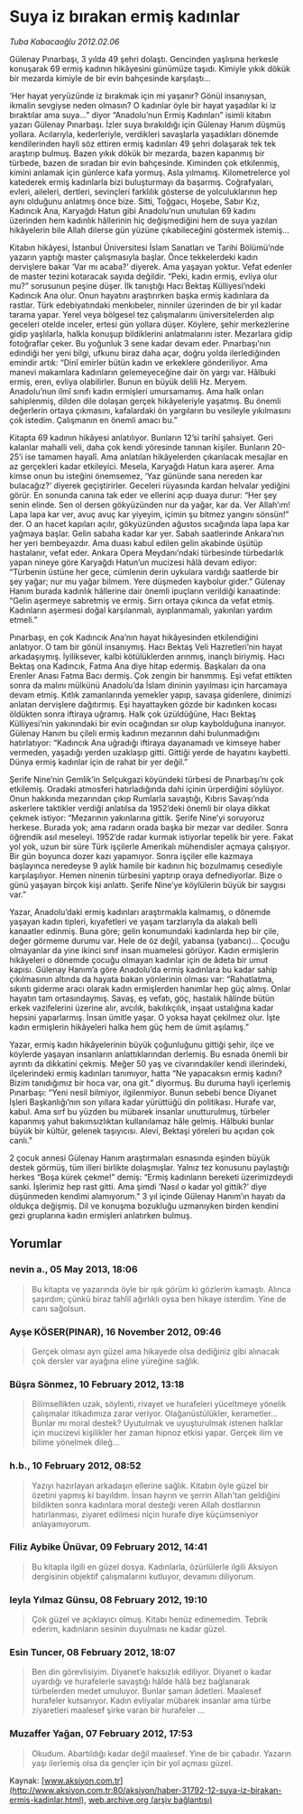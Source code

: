 # Suya iz bırakan ermiş kadınlar

*Tuba Kabacaoğlu 2012.02.06*

<div class="news-detail-text-todays">
 <div>
 </div>
 <div>
 </div>
 <div id="newsSpot">
  <font class="detail-spot">
   Gülenay Pınarbaşı, 3 yılda 49 şehri dolaştı. Gencinden yaşlısına herkesle konuşarak 69 ermiş kadının hikâyesini günümüze taşıdı. Kimiyle yıkık dökük bir mezarda kimiyle de bir evin bahçesinde karşılaştı…
  </font>
 </div>
 <div id="newsText">
  <font class="detail-text">
   <p>
    ‘Her hayat yeryüzünde iz bırakmak için mi yaşanır? Gönül insanıysan, ikmalin sevgiyse neden olmasın? O kadınlar öyle bir hayat yaşadılar ki iz bıraktılar ama suya…” diyor “Anadolu’nun Ermiş Kadınları” isimli kitabın yazarı Gülenay Pınarbaşı. İzler suya bırakıldığı için Gülenay Hanım düşmüş yollara. Acılarıyla, kederleriyle, verdikleri savaşlarla yaşadıkları dönemde kendilerinden hayli söz ettiren ermiş kadınları 49 şehri dolaşarak tek tek araştırıp bulmuş. Bazen yıkık dökük bir mezarda, bazen kapanmış bir türbede, bazen de sıradan bir evin bahçesinde. Kiminden çok etkilenmiş, kimini anlamak için günlerce kafa yormuş. Asla yılmamış. Kilometrelerce yol katederek ermiş kadınlarla bizi buluşturmayı da başarmış. Coğrafyaları, evleri, aileleri, dertleri, sevinçleri farklılık gösterse de yolculuklarının hep aynı olduğunu anlatmış önce bize. Sitti, Toğgacı, Hoşebe, Sabır Kız, Kadıncık Ana, Karyağdı Hatun gibi Anadolu’nun unutulan 69 kadını üzerinden hem kadınlık hâllerinin hiç değişmediğini hem de suya yazılan hikâyelerin bile Allah dilerse gün yüzüne çıkabileceğini göstermek istemiş...
   </p>
   <p>
    Kitabın hikâyesi, İstanbul Üniversitesi İslam Sanatları ve Tarihi Bölümü’nde yazarın yaptığı master çalışmasıyla başlar. Önce tekkelerdeki kadın dervişlere bakar ‘Var mı acaba?’ diyerek. Ama yaşayan yoktur. Vefat edenler de master tezini kotaracak sayıda değildir. “Peki, kadın ermiş, evliya olur mu?” sorusunun peşine düşer. İlk tanıştığı Hacı Bektaş Külliyesi’ndeki Kadıncık Ana olur. Onun hayatını araştırırken başka ermiş kadınlara da rastlar. Türk edebiyatındaki menkıbeler, ninniler üzerinden de bir yıl kadar tarama yapar. Yerel veya bölgesel tez çalışmalarını üniversitelerden alıp geceleri otelde inceler, ertesi gün yollara düşer. Köylere, şehir merkezlerine gidip yaşlılarla, halkla konuşup bildiklerini anlatmalarını ister. Mezarlara gidip fotoğraflar çeker. Bu yoğunluk 3 sene kadar devam eder. Pınarbaşı’nın edindiği her yeni bilgi, ufkunu biraz daha açar, doğru yolda ilerlediğinden emindir artık: “Dinî emirler bütün kadın ve erkeklere gönderiliyor. Ama manevi makamlara kadınların gelemeyeceğine dair ön yargı var. Hâlbuki ermiş, eren, evliya olabilirler. Bunun en büyük delili Hz. Meryem. Anadolu’nun ilmî sınıfı kadın ermişleri umursamamış. Ama halk onları sahiplenmiş, dilden dile dolaşan gerçek hikâyeleriyle yaşatmış. Bu önemli değerlerin ortaya çıkmasını, kafalardaki ön yargıların bu vesileyle yıkılmasını çok istedim. Çalışmanın en önemli amacı bu.”
   </p>
   <p>
    Kitapta 69 kadının hikâyesi anlatılıyor. Bunların 12’si tarihî şahsiyet. Geri kalanlar mahalli veli, daha çok kendi yöresinde tanınan kişiler. Bunların 20-25’i ise tamamen hayalî. Ama anlatılan hikâyelerden çıkarılacak mesajlar en az gerçekleri kadar etkileyici. Mesela, Karyağdı Hatun kara aşerer. Ama kimse onun bu isteğini önemsemez, ‘Yaz gününde sana nereden kar bulacağız?’ diyerek geçiştirirler. Geceleri rüyasında kardan helvalar yediğini görür. En sonunda canına tak eder ve ellerini açıp duaya durur: “Her şey senin elinde. Sen ol dersen gökyüzünden nur da yağar, kar da. Ver Allah’ım! Lapa lapa kar ver, avuç avuç kar yiyeyim, içimin şu bitmez yangını sönsün!” der. O an hacet kapıları açılır, gökyüzünden ağustos sıcağında lapa lapa kar yağmaya başlar. Gelin sabaha kadar kar yer. Sabah saatlerinde Ankara’nın her yeri bembeyazdır. Ama duası kabul edilen gelin akabinde üşütüp hastalanır, vefat eder. Ankara Opera Meydanı’ndaki türbesinde türbedarlık yapan nineye göre Karyağdı Hatun’un mucizesi hâlâ devam ediyor: “Türbenin üstüne her gece, cümlenin derin uykulara vardığı saatlerde bir şey yağar; nur mu yağar bilmem. Yere düşmeden kaybolur gider.” Gülenay Hanım burada kadınlık hâllerine dair önemli ipuçların verildiği kanaatinde: “Gelin aşermeye sabretmiş ve ermiş. Sırrı ortaya çıkınca da vefat etmiş. Kadınların aşermesi doğal karşılanmalı, ayıplanmamalı, yakınları yardım etmeli.”
   </p>
   <p>
    Pınarbaşı, en çok Kadıncık Ana’nın hayat hikâyesinden etkilendiğini anlatıyor. O tam bir gönül insanıymış. Hacı Bektaş Veli Hazretleri’nin hayat arkadaşıymış. İyiliksever, kalbi kötülüklerden arınmış, inançlı biriymiş. Hacı Bektaş ona Kadıncık, Fatma Ana diye hitap edermiş. Başkaları da ona Erenler Anası Fatma Bacı dermiş. Çok zengin bir hanımmış. Eşi vefat ettikten sonra da malını mülkünü Anadolu’da İslam dininin yayılması için harcamaya devam etmiş. Kıtlık zamanlarında yemekler yapıp, savaşa gidenlere, dinimizi anlatan dervişlere dağıtırmış. Eşi hayattayken gözde bir kadınken kocası öldükten sonra iftiraya uğramış. Halk çok üzüldüğüne, Hacı Bektaş Külliyesi’nin yakınındaki bir evin ocağından sır olup kaybolduğuna inanıyor. Gülenay Hanım bu çileli ermiş kadının mezarının dahi bulunmadığını hatırlatıyor: “Kadıncık Ana uğradığı iftiraya dayanamadı ve kimseye haber vermeden, yaşadığı yerden uzaklaşıp gitti. Gittiği yerde de hayatını kaybetti. Dünya ermiş kadınlar için de rahat bir yer değil.”
   </p>
   <p>
    Şerife Nine’nin Gemlik’in Selçukgazi köyündeki türbesi de Pınarbaşı’nı çok etkilemiş. Oradaki atmosferi hatırladığında dahi içinin ürperdiğini söylüyor. Onun hakkında mezarından çıkıp Rumlarla savaştığı, Kıbrıs Savaşı’nda askerlere taktikler verdiği anlatılsa da 1952’deki önemli bir olaya dikkat çekmek istiyor: “Mezarının yakınlarına gittik. Şerife Nine’yi soruyoruz herkese. Burada yok; ama radarın orada başka bir mezar var dediler. Sonra öğrendik asıl meseleyi. 1952’de radar kurmak istiyorlar tepelik bir yere. Fakat yol yok, uzun bir süre Türk işçilerle Amerikalı mühendisler açmaya çalışıyor. Bir gün boyunca dozer kazı yapamıyor. Sonra işçiler elle kazmaya başlayınca neredeyse 9 aylık hamile bir kadının hiç bozulmamış cesediyle karşılaşılıyor. Hemen ninenin türbesini yaptırıp oraya defnediyorlar. Bize o günü yaşayan birçok kişi anlattı. Şerife Nine’ye köylülerin büyük bir saygısı var.”
   </p>
   <p>
    Yazar, Anadolu’daki ermiş kadınları araştırmakla kalmamış, o dönemde yaşayan kadın tipleri, kıyafetleri ve yaşam tarzlarıyla da alakalı belli kanaatler edinmiş. Buna göre; gelin konumundaki kadınlarda hep bir çile, değer görmeme durumu var. Hele de öz değil, yabansa (yabancı)... Çocuğu olmayanlar da yine ikinci sınıf insan muamelesi görüyor. Kadın ermişlerin hikâyeleri o dönemde çocuğu olmayan kadınlar için de âdeta bir umut kapısı. Gülenay Hanım’a göre Anadolu’da ermiş kadınlara bu kadar sahip çıkılmasının altında da hayata bakan yönlerinin olması var: “Rahatlatma, sıkıntı giderme aracı olarak kadın ermişlerden hanımlar hep güç almış. Onlar hayatın tam ortasındaymış. Savaş, eş vefatı, göç, hastalık hâlinde bütün erkek vazifelerini üzerine alır, avcılık, bakılıkçılık, inşaat ustalığına kadar hepsini yaparlarmış. İnsan ümitle yaşar. O yoksa hayat çekilmez olur. İşte kadın ermişlerin hikâyeleri halka hem güç hem de ümit aşılamış.”
   </p>
   <p>
    Yazar, ermiş kadın hikâyelerinin büyük çoğunluğunu gittiği şehir, ilçe ve köylerde yaşayan insanların anlattıklarından derlemiş. Bu esnada önemli bir ayrıntı da dikkatini çekmiş. Meğer 50 yaş ve civarındakiler kendi illerindeki, ilçelerindeki ermiş kadınları tanımıyor, hatta “Ne yapacaksın ermiş kadını? Bizim tanıdığımız bir hoca var, ona git.” diyormuş. Bu duruma hayli içerlemiş Pınarbaşı: “Yeni nesil bilmiyor, ilgilenmiyor. Bunun sebebi bence Diyanet İşleri Başkanlığı’nın son yıllara kadar yürüttüğü din politikası. Hurafe var, kabul. Ama sırf bu yüzden bu mübarek insanlar unutturulmuş, türbeler kapanmış yahut bakımsızlıktan kullanılamaz hâle gelmiş. Hâlbuki bunlar büyük bir kültür, gelenek taşıyıcısı. Alevi, Bektaşi yöreleri bu açıdan çok canlı.”
   </p>
   <p>
    2 çocuk annesi Gülenay Hanım araştırmaları esnasında eşinden büyük destek görmüş, tüm illeri birlikte dolaşmışlar. Yalnız tez konusunu paylaştığı herkes “Boşa kürek çekme!” demiş: “Ermiş kadınların bereketi üzerimizdeydi sanki. İşlerimiz hep rast gitti. Ama şimdi ‘Nasıl o kadar yol gittik?’ diye düşünmeden kendimi alamıyorum.” 3 yıl içinde Gülenay Hanım’ın hayatı da oldukça değişmiş. Dil ve konuşma bozukluğu uzmanıyken birden kendini gezi gruplarına kadın ermişleri anlatırken bulmuş.
   </p>
  </font>
 </div>
 <div>
 </div>
 <div>
 </div>
</div>


## Yorumlar

### nevin a., 05 May 2013, 18:06
> Bu kitapta ve yazarında öyle bir ışık görüm ki gözlerim kamaştı. Alınca şaşırdım; çünkü biraz tahlil ağırlıklı oysa ben hikaye isterdim. Yine de canı sağolsun.

### Ayşe KÖSER(PINAR), 16 November 2012, 09:46
> Gerçek olması ayrı güzel ama hikayede olsa dediğiniz gibi alınacak çok dersler var ayağına eline yüreğine sağlık. 

### Büşra Sönmez, 10 February 2012, 13:18
> Bilimsellikten uzak, söylenti, rivayet ve hurafeleri yüceltmeye yönelik çalışmalar itikadımıza zarar veriyor. Olağanüstülükler, kerametler... Bunlar mı moral destek? Uyutulmak ve uyuşturulmak istenen halklar için mucizevi kişilikler her zaman hipnoz etkisi yapar. Gerçek ilim ve bilime yönelmek dileğ...

### h.b., 10 February 2012, 08:52
> Yazıyı hazırlayan arkadaşın ellerine sağlık. Kitabın öyle güzel bir özetini yapmış ki bayıldım. İnsan hayrın ve şerrin Allah'tan geldiğini bildikten sonra kadınlara moral desteği veren Allah dostlarının hatırlanması, ziyaret edilmesi niçin hurafe diye küçümseniyor anlayamıyorum.

### Filiz Aybike Ünüvar, 09 February 2012, 14:41
> Bu kitapla ilgili  en güzel dosya. Kadınlarla, özürlülerle ilgili Aksiyon dergisinin objektif çalışmalarını kutluyor, devamını diliyorum.

### leyla Yılmaz Günsu, 08 February 2012, 19:10
> Çok güzel ve açıklayıcı olmuş. Kitabı henüz edinemedim. Tebrik ederim, kadınların sesinin duyulması ne kadar güzel.

### Esin Tuncer, 08 February 2012, 18:07
> Ben din görevlisiyim. Diyanet’e haksızlık ediliyor. Diyanet o kadar uyardığı ve hurafelerle savaştığı hâlde hâlâ bez bağlanarak türbelerden medet umuluyor. Bunlar şaman âdetleri. Maalesef hurafeler kutsanıyor. Kadın evliyalar mübarek insanlar ama türbe ziyaretleri maalesef şirke varan bir hurafeler ...

### Muzaffer Yağan, 07 February 2012, 17:53
> Okudum. Abartıldığı kadar değil maalesef. Yine de bir çabadır. Yazarın yaşı ilerlemiş olsa da gençler için bir yol açması güzel.

Kaynak: [www.aksiyon.com.tr](http://www.aksiyon.com.tr:80/aksiyon/haber-31792-12-suya-iz-birakan-ermis-kadinlar.html), [web.archive.org (arşiv bağlantısı)](http://web.archive.org/web/20130728162333/http://www.aksiyon.com.tr:80/aksiyon/haber-31792-12-suya-iz-birakan-ermis-kadinlar.html)
